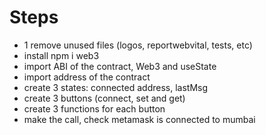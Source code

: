 # Steps

- 1 remove unused files (logos, reportwebvital, tests, etc)
- install npm i web3
- import ABI of the contract, Web3 and useState
- import address of the contract
- create 3 states: connected address, lastMsg
- create 3 buttons (connect, set and get)
- create 3 functions for each button
- make the call, check metamask is connected to mumbai
